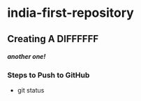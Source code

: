 # india-first-repository

## Creating A DIFFFFFF

##### another one! 

### Steps to Push to GitHub
- git status